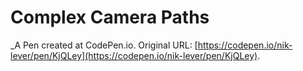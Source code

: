 # Complex Camera Paths
 _A Pen created at CodePen.io. Original URL: [https://codepen.io/nik-lever/pen/KjQLey](https://codepen.io/nik-lever/pen/KjQLey).

 